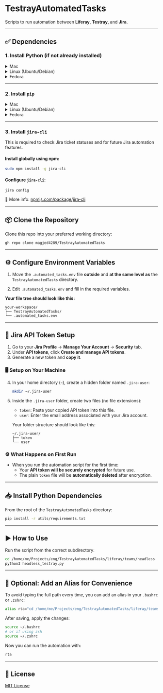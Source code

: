 # TestrayAutomatedTasks

Scripts to run automation between **Liferay**, **Testray**, and **Jira**.

---

## ✅ Dependencies

### 1. Install Python (if not already installed)

<details>
<summary>Mac</summary>

```bash
brew install python
```

</details>

<details>
<summary>Linux (Ubuntu/Debian)</summary>

```bash
sudo apt update && sudo apt install python3
```

</details>

<details>
<summary>Fedora</summary>

```bash
sudo dnf install python3
```

</details>

---

### 2. Install `pip`

<details>
<summary>Mac</summary>

If you installed Python via Homebrew, `pip` is already included.

</details>

<details>
<summary>Linux (Ubuntu/Debian)</summary>

```bash
sudo apt install python3-pip
```

</details>

<details>
<summary>Fedora</summary>

```bash
sudo dnf install python3-pip
```

</details>

---

### 3. Install `jira-cli`

This is required to check Jira ticket statuses and for future Jira automation features.

#### Install globally using npm:

```bash
sudo npm install -g jira-cli
```

#### Configure `jira-cli`:

```bash
jira config
```

🔗 More info: [npmjs.com/package/jira-cli](https://www.npmjs.com/package/jira-cli)

---

## 📦 Clone the Repository

Clone this repo into your preferred working directory:

```bash
gh repo clone magjed4289/TestrayAutomatedTasks
```

---

## ⚙️ Configure Environment Variables

1. Move the `.automated_tasks.env` file **outside** and **at the same level as** the `TestrayAutomatedTasks` directory.

2. Edit `.automated_tasks.env` and fill in the required variables.

**Your file tree should look like this:**

```
your-workspace/
├── TestrayAutomatedTasks/
└── .automated_tasks.env
```

---

## 🔐 Jira API Token Setup

1. Go to your **Jira Profile** → **Manage Your Account** → **Security** tab.
2. Under **API tokens**, click **Create and manage API tokens**.
3. Generate a new token and **copy it**.

### 🖥️ Setup on Your Machine

4. In your home directory (`~`), create a hidden folder named `.jira-user`:

   ```bash
   mkdir ~/.jira-user
   ```

5. Inside the `.jira-user` folder, create two files (no file extensions):

    - `token`: Paste your copied API token into this file.
    - `user`: Enter the email address associated with your Jira account.

   Your folder structure should look like this:

   ```
   ~/.jira-user/
   ├── token
   └── user
   ```

### ⚙️ What Happens on First Run

- When you run the automation script for the first time:
    - Your **API token will be securely encrypted** for future use.
    - The plain `token` file will be **automatically deleted** after encryption.

---

## 📥 Install Python Dependencies

From the root of the `TestrayAutomatedTasks` directory:

```bash
pip install -r utils/requirements.txt
```

---

## ▶️ How to Use

Run the script from the correct subdirectory:

```bash
cd /home/me/Projects/eng/TestrayAutomatedTasks/liferay/teams/headless
python3 headless_testray.py
```

---

## 🧠 Optional: Add an Alias for Convenience

To avoid typing the full path every time, you can add an alias in your `.bashrc` or `.zshrc`:

```bash
alias rta="cd /home/me/Projects/eng/TestrayAutomatedTasks/liferay/teams/headless && python3 headless_testray.py"
```

After saving, apply the changes:

```bash
source ~/.bashrc
# or if using zsh
source ~/.zshrc
```

Now you can run the automation with:

```bash
rta
```

---

## 🪪 License

[MIT License](https://choosealicense.com/licenses/mit/)

